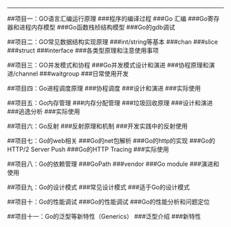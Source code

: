 ------

##项目一：GO语言汇编运行原理
###程序的编译过程
###Go 汇编
###Go寄存器和进程内存模型
###Go函数栈桢结构模型
###Go的gdb调试

##项目二：GO常见数据结构实现原理
###int/string等基本
###chan
###slice
###struct
###interface
###各类型原理和注意使用事项

##项目三：GO并发模式和协程
###Go并发模式设计和演进
###协程原理和演进/channel
###waitgroup
###日常使用开发

##项目四：Go进程调度原理
###协程调度
###设计和演进
###实际使用

##项目五：Go内存管理
###内存分配管理
###垃圾回收原理
###设计和演进
###逃逸分析
###实际使用

##项目六：Go反射
###反射原理和机制
###开发实践中的反射使用

##项目七：Go的web相关
###Go的net包解析
###Go的http的实现
###Go的HTTP/2 Server Push
###Go的HTTP Tracing
###实际使用

##项目八：Go的依赖管理
###GoPath
###vendor
###Go module
###演进和使用

##项目九：Go的设计模式
###常见设计模式
###适于Go的设计模式

##项目十：Go的性能调试
###Go的性能调试
###Go的性能分析和问题定位

##项目十一：Go的泛型等新特性（Generics）
###泛型介绍
###新特性








